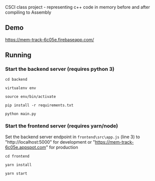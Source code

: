 CSCI class project - representing c++ code in memory before and after compiling to Assembly

## Demo
https://mem-track-6c05e.firebaseapp.com/

## Running

### Start the backend server (requires python 3)

`cd backend`

`virtualenv env`

`source env/bin/activate`

`pip install -r requirements.txt`

`python main.py`

### Start the frontend server (requires yarn/node)

Set the backend server endpoint in `frontend\src\app.js` (line 3) to "http://localhost:5000" for development or "https://mem-track-6c05e.appspot.com" for production

`cd frontend`

`yarn install`

`yarn start`
